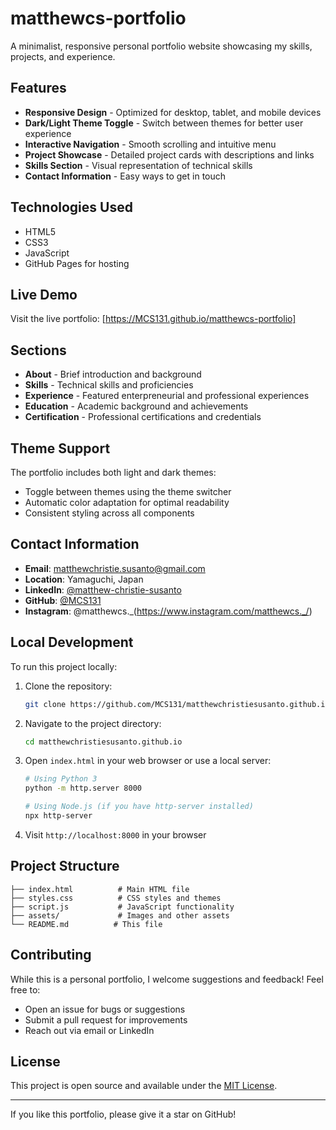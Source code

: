 # matthewcs-portfolio

A minimalist, responsive personal portfolio website showcasing my skills, projects, and experience.

## Features

- **Responsive Design** - Optimized for desktop, tablet, and mobile devices
- **Dark/Light Theme Toggle** - Switch between themes for better user experience
- **Interactive Navigation** - Smooth scrolling and intuitive menu
- **Project Showcase** - Detailed project cards with descriptions and links
- **Skills Section** - Visual representation of technical skills
- **Contact Information** - Easy ways to get in touch

## Technologies Used

- HTML5
- CSS3
- JavaScript
- GitHub Pages for hosting

## Live Demo

Visit the live portfolio: [https://MCS131.github.io/matthewcs-portfolio]

## Sections

- **About** - Brief introduction and background
- **Skills** - Technical skills and proficiencies
- **Experience** - Featured enterpreneurial and professional experiences 
- **Education** - Academic background and achievements
- **Certification** - Professional certifications and credentials

## Theme Support

The portfolio includes both light and dark themes:
- Toggle between themes using the theme switcher
- Automatic color adaptation for optimal readability
- Consistent styling across all components

## Contact Information

- **Email**: matthewchristie.susanto@gmail.com
- **Location**: Yamaguchi, Japan
- **LinkedIn**: [@matthew-christie-susanto](https://linkedin.com/in/matthew-christie-susanto-8644b51b9/)
- **GitHub**: [@MCS131](https://github.com/MCS131)
- **Instagram**: @matthewcs._(https://www.instagram.com/matthewcs._/)


## Local Development

To run this project locally:

1. Clone the repository:
   ```bash
   git clone https://github.com/MCS131/matthewchristiesusanto.github.io.git
   ```

2. Navigate to the project directory:
   ```bash
   cd matthewchristiesusanto.github.io
   ```

3. Open `index.html` in your web browser or use a local server:
   ```bash
   # Using Python 3
   python -m http.server 8000
   
   # Using Node.js (if you have http-server installed)
   npx http-server
   ```

4. Visit `http://localhost:8000` in your browser

## Project Structure

```
├── index.html          # Main HTML file
├── styles.css          # CSS styles and themes
├── script.js           # JavaScript functionality
├── assets/             # Images and other assets
└── README.md          # This file
```

## Contributing

While this is a personal portfolio, I welcome suggestions and feedback! Feel free to:
- Open an issue for bugs or suggestions
- Submit a pull request for improvements
- Reach out via email or LinkedIn

## License

This project is open source and available under the [MIT License](LICENSE).

---

If you like this portfolio, please give it a star on GitHub!

